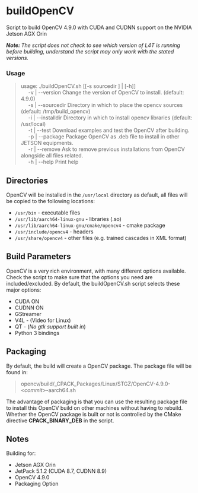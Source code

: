 # buildOpenCV
Script to build OpenCV 4.9.0 with CUDA and CUDNN support on the NVIDIA Jetson AGX Orin

<em><b>Note: </b>The script does not check to see which version of L4T is running before building, understand the script may only work with the stated versions.</em>

### Usage
<blockquote>usage: ./buildOpenCV.sh [[-s sourcedir ] | [-h]]<br>
&nbsp;&nbsp;&nbsp;&nbsp; -v | --version     Change the version of OpenCV to install. (default: 4.9.0)<br>
&nbsp;&nbsp;&nbsp;&nbsp; -s | --sourcedir   Directory in which to place the opencv sources (default: /tmp/build_opencv)<br>
&nbsp;&nbsp;&nbsp;&nbsp; -i | --installdir  Directory in which to install opencv libraries (default: /usr/local)<br>
&nbsp;&nbsp;&nbsp;&nbsp; -t | --test        Download examples and test the OpenCV after building.<br>
&nbsp;&nbsp;&nbsp;&nbsp; -p | --package     Package OpenCV as .deb file to install in other JETSON equipments.<br>
&nbsp;&nbsp;&nbsp;&nbsp; -r | --remove      Ask to remove previous installations from OpenCV alongside all files related.<br>
&nbsp;&nbsp;&nbsp;&nbsp; -h | --help        Print help</blockquote>

## Directories
OpenCV will be installed in the `/usr/local` directory as default, all files will be copied to the following locations:<br/>

- `/usr/bin` - executable files<br/>
- `/usr/lib/aarch64-linux-gnu` - libraries (.so)<br/>
- `/usr/lib/aarch64-linux-gnu/cmake/opencv4` - cmake package<br/>
- `/usr/include/opencv4` - headers<br/>
- `/usr/share/opencv4` - other files (e.g. trained cascades in XML format)<br/>

## Build Parameters
OpenCV is a very rich environment, with many different options available. Check the script to make sure that the options you need are included/excluded. By default, the buildOpenCV.sh script selects these major options:

* CUDA ON
* CUDNN ON
* GStreamer
* V4L - (Video for Linux)
* QT - (<em>No gtk support built in</em>)
* Python 3 bindings

## Packaging
By default, the build will create a OpenCV package. The package file will be found in:
<blockquote>opencv/build/_CPACK_Packages/Linux/STGZ/OpenCV-4.9.0-<<em>commit</em>>-aarch64.sh</blockquote>

The advantage of packaging is that you can use the resulting package file to install this OpenCV build on other machines without having to rebuild. Whether the OpenCV package is built or not is controlled by the CMake directive <b>CPACK_BINARY_DEB</b> in the script.

## Notes 
Building for:
* Jetson AGX Orin
* JetPack 5.1.2 (CUDA 8.7, CUDNN 8.9)
* OpenCV 4.9.0
* Packaging Option
